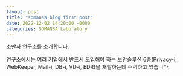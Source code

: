 ```yaml
---
layout: post
title: "somansa blog first post"
date: 2022-12-02 14:20:00 -0000
categories: SOMANSA Laboratory
---
```


소만사 연구소를 소개합니다.

연구소에서는 여러 기업에서 반드시 도입해야 하는 
보안솔루션 6종(Privacy-i, WebKeeper, Mail-i, DB-i, VD-i, EDR)을
개발하는데 주력하고 있습니다.
